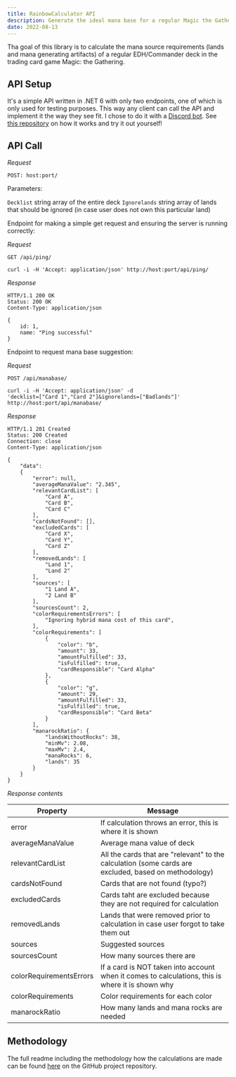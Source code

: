 ```yaml
---
title: RainbowCalculator API
description: Generate the ideal mana base for a regular Magic the Gathering Commander deck.
date: 2022-08-13
---
```


Tha goal of this library is to calculate the mana source requirements (lands and mana generating artifacts) of a regular EDH/Commander deck in the trading card game Magic: the Gathering.

## API Setup

It's a simple API written in .NET 6 with only two endpoints, one of which is only used for testing purposes. This way any client can call the API and implement it the way they see fit. I chose to do it with a [Discord bot](https://discord.com/developers/docs/intro). See [this repository](https://github.com/LazarQt/RainbowFrog) on how it works and try it out yourself!

## API Call

*Request*

`POST: host:port/`

Parameters:

`Decklist` string array of the entire deck
`Ignorelands` string array of lands that should be ignored (in case user does not own this particular land)


Endpoint for making a simple get request and ensuring the server is running correctly:

*Request*

`GET /api/ping/`

    curl -i -H 'Accept: application/json' http://host:port/api/ping/

*Response*

    HTTP/1.1 200 OK
    Status: 200 OK
    Content-Type: application/json

    {
        id: 1,
        name: "Ping successful"
    }

Endpoint to request mana base suggestion:

*Request*

`POST /api/manabase/`

    curl -i -H 'Accept: application/json' -d 
    'decklist=["Card 1","Card 2"]&ignorelands=["Badlands"]' http://host:port/api/manabase/

*Response*

    HTTP/1.1 201 Created
    Status: 200 Created
    Connection: close
    Content-Type: application/json

    {
        "data": 
        {
            "error": null,
            "averageManaValue": "2.345",
            "relevantCardList": [
                "Card A",
                "Card B",
                "Card C"
            ],
            "cardsNotFound": [],
            "excludedCards": [
                "Card X",
                "Card Y",
                "Card Z"
            ],
            "removedLands": [
                "Land 1",
                "Land 2"
            ],
            "sources": [
                "1 Land A",
                "2 Land B"
            ],
            "sourcesCount": 2,
            "colorRequirementsErrors": [
                "Ignoring hybrid mana cost of this card",
            ],
            "colorRequirements": [
                {
                    "color": "b",
                    "amount": 33,
                    "amountFulfilled": 33,
                    "isFulfilled": true,
                    "cardResponsible": "Card Alpha"
                },
                {
                    "color": "g",
                    "amount": 29,
                    "amountFulfilled": 33,
                    "isFulfilled": true,
                    "cardResponsible": "Card Beta"
                }
            ],
            "manarockRatio": {
                "landsWithoutRocks": 38,
                "minMv": 2.08,
                "maxMv": 2.4,
                "manaRocks": 6,
                "lands": 35
            }
        }
    }


*Response contents*

Property | Message 
--- | --- 
error | If calculation throws an error, this is where it is shown 
averageManaValue | Average mana value of deck
relevantCardList | All the cards that are "relevant" to the calculation (some cards are excluded, based on methodology)	
cardsNotFound | Cards that are not found (typo?)
excludedCards | Cards taht are excluded because they are not required for calculation
removedLands | Lands that were removed prior to calculation in case user forgot to take them out
sources | Suggested sources
sourcesCount | How many sources there are
colorRequirementsErrors | If a card is NOT taken into account when it comes to calculations, this is where it is shown why	
colorRequirements | Color requirements for each color
manarockRatio | How many lands and mana rocks are needed

## Methodology

The full readme including the methodology how the calculations are made can be found [here](https://github.com/LazarQt/RainbowCalculator) on the GitHub project repository.
